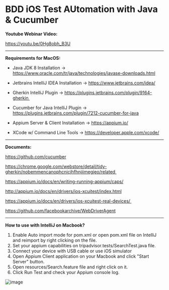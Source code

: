 # BDD iOS Test AUtomation with Java & Cucumber

**Youtube Webinar Video:**

https://youtu.be/0Hg8obh_B3U


-------------------------------


**Requirements for MacOS:**

 * Java JDK 8 Installation -> https://www.oracle.com/tr/java/technologies/javase-downloads.html

 * Jetbrains IntelliJ IDEA Installation -> https://www.jetbrains.com/idea/

 * Gherkin IntelliJ Plugin -> https://plugins.jetbrains.com/plugin/9164-gherkin 

 * Cucumber for Java IntelliJ Plugin -> https://plugins.jetbrains.com/plugin/7212-cucumber-for-java

 * Appium Server & Client Installation -> https://appium.io/

 * XCode w/ Command Line Tools -> https://developer.apple.com/xcode/

-------------------------------


**Documents:**

https://github.com/cucumber

https://chrome.google.com/webstore/detail/tidy-gherkin/nobemmencanophcnicjhfhnjiimegjeo/related 

https://appium.io/docs/en/writing-running-appium/caps/

http://appium.io/docs/en/drivers/ios-xcuitest/index.html

https://appium.io/docs/en/drivers/ios-xcuitest-real-devices/ 

https://github.com/facebookarchive/WebDriverAgent


---------------------------------

**How to use with IntelliJ on Macbook?**

1. Enable Auto import mode for pom.xml or open pom.xml file on IntelliJ and reimport by right clicking on the file.
2. Set your appium capabilities on tripadvisor.tests/SearchTest.java file.
3. Connect your device with USB cable or use iOS simulator
4. Open Appium Client application on your Macbook and click "Start Server" button.
5. Open resources/Search.feature file and right click on it.
6. Click Run Test and check your Appium console log.


![image](https://user-images.githubusercontent.com/89974862/134724720-da87a92e-323f-4745-adc9-73a8f67aa88d.png)

